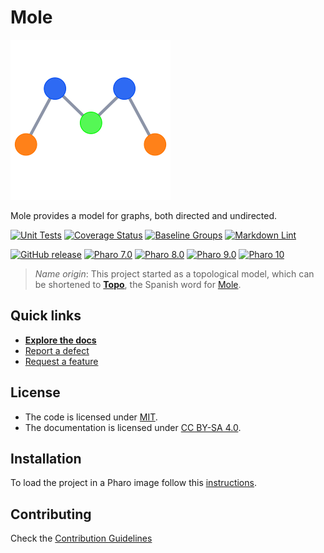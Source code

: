 # Mole

![Logo](assets/logo.svg)

Mole provides a model for graphs, both directed and undirected.

[![Unit Tests](https://github.com/ba-st/Mole/actions/workflows/unit-tests.yml/badge.svg)](https://github.com/ba-st/Mole/actions/workflows/unit-tests.yml/badge.svg)
[![Coverage Status](https://codecov.io/github/ba-st/Mole/coverage.svg?branch=release-candidate)](https://codecov.io/gh/ba-st/Mole/branch/release-candidate)
[![Baseline Groups](https://github.com/ba-st/Mole/actions/workflows/loading-groups.yml/badge.svg)](https://github.com/ba-st/Mole/actions/workflows/loading-groups.yml)
[![Markdown Lint](https://github.com/ba-st/Mole/actions/workflows/markdown-lint.yml/badge.svg)](https://github.com/ba-st/Mole/actions/workflows/markdown-lint.yml)

[![GitHub release](https://img.shields.io/github/release/ba-st/Mole.svg)](https://github.com/ba-st/Mole/releases/latest)
[![Pharo 7.0](https://img.shields.io/badge/Pharo-7.0-informational)](https://pharo.org)
[![Pharo 8.0](https://img.shields.io/badge/Pharo-8.0-informational)](https://pharo.org)
[![Pharo 9.0](https://img.shields.io/badge/Pharo-9.0-informational)](https://pharo.org)
[![Pharo 10](https://img.shields.io/badge/Pharo-10-informational)](https://pharo.org)

> *Name origin*: This project started as a topological model, which can be
> shortened to [**Topo**](https://es.wikipedia.org/wiki/Talpidae), the Spanish
> word for [Mole](https://en.wikipedia.org/wiki/Mole_(animal)).

## Quick links

- [**Explore the docs**](docs/README.md)
- [Report a defect](https://github.com/ba-st/Mole/issues/new?labels=Type%3A+Defect)
- [Request a feature](https://github.com/ba-st/Mole/issues/new?labels=Type%3A+Feature)

## License

- The code is licensed under [MIT](LICENSE).
- The documentation is licensed under [CC BY-SA 4.0](http://creativecommons.org/licenses/by-sa/4.0/).

## Installation

To load the project in a Pharo image follow this [instructions](docs/how-to/how-to-load-in-pharo.md).

## Contributing

Check the [Contribution Guidelines](CONTRIBUTING.md)
